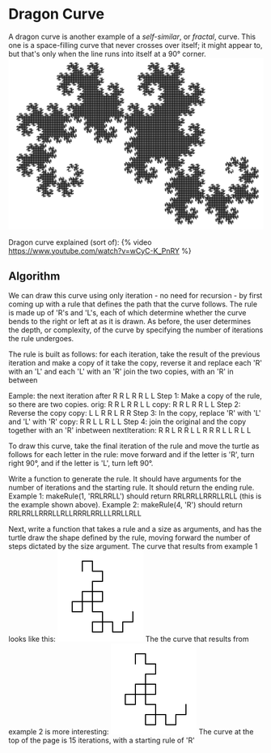 # Dragon Curve
A dragon curve is another example of a *self-similar*, or *fractal*, curve. This one is a space-filling curve that never crosses over itself; it might appear to, but that's only when the line runs into itself at a 90&deg; corner.
![Dragon Curve](https://raw.githubusercontent.com/martybillingsley/images/master/dragon15iterations.png) 

Dragon curve explained (sort of):
{% video https://www.youtube.com/watch?v=wCyC-K_PnRY %}

## Algorithm
We can draw this curve using only iteration - no need for recursion - by first coming up with a rule that defines the path that the curve follows. The rule is made up of 'R's and 'L's, each of which determine whether the curve bends to the right or left at as it is drawn. As before, the user determines the depth, or complexity, of the curve by specifying the number of iterations the rule undergoes.

The rule is built as follows:
for each iteration, take the result of the previous iteration and make a copy of it
take the copy, reverse it and replace each 'R' with an 'L' and each 'L' with an 'R'
join the two copies, with an 'R' in between

Eample: the next iteration after R R L R R L L
Step 1: Make a copy of the rule, so there are two copies. 
orig: R R L R R L L
copy: R R L R R L L
Step 2: Reverse the copy
copy: L L R R L R R
Step 3: In the copy, replace 'R' with 'L' and 'L' with 'R'
copy: R R L L R L L
Step 4: join the original and the copy together with an 'R' inbetween
nextIteration: R R L R R L L R R R L L R L L

To draw this curve, take the final iteration of the rule and move the turtle as follows
for each letter in the rule: move forward and if the letter is 'R', turn right 90&deg;, and if the letter is 'L', turn left 90&deg;.

Write a function to generate the rule. It should have arguments for the number of iterations and the starting rule. It should return the ending rule.
Example 1: makeRule(1, 'RRLRRLL') should return RRLRRLLRRRLLRLL (this is the example shown above).
Example 2: makeRule(4, 'R') should return RRLRRLLRRRLLRLLRRRLRRLLLRRLLRLL

Next, write a function that takes a rule and a size as arguments, and has the turtle draw the shape defined by the rule, moving forward the number of steps dictated by the size argument.
The curve that results from example 1 looks like this:
![Dragon Curve](https://raw.githubusercontent.com/martybillingsley/images/master/dragon4Iterations.png) 
The the curve that results from example 2 is more interesting:
![Dragon Curve 4 iterations](https://raw.githubusercontent.com/martybillingsley/images/master/dragon4iterations.png) 
The curve at the top of the page is 15 iterations, with a starting rule of 'R'

